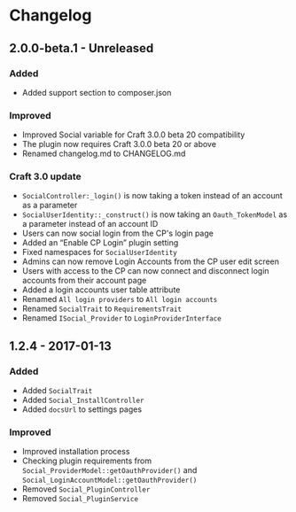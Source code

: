Changelog
===================

## 2.0.0-beta.1 - Unreleased

### Added

- Added support section to composer.json

### Improved

- Improved Social variable for Craft 3.0.0 beta 20 compatibility
- The plugin now requires Craft 3.0.0 beta 20 or above
- Renamed changelog.md to CHANGELOG.md

### Craft 3.0 update

- `SocialController:_login()` is now taking a token instead of an account as a parameter
- `SocialUserIdentity::_construct()` is now taking an `Oauth_TokenModel` as a parameter instead of an account ID
- Users can now social login from the CP's login page
- Added an “Enable CP Login” plugin setting
- Fixed namespaces for `SocialUserIdentity`
- Admins can now remove Login Accounts from the CP user edit screen
- Users with access to the CP can now connect and disconnect login accounts from their account page
- Added a login accounts user table attribute
- Renamed `All login providers` to `All login accounts`
- Renamed `SocialTrait` to `RequirementsTrait`
- Renamed `ISocial_Provider` to `LoginProviderInterface`

## 1.2.4 - 2017-01-13

### Added
- Added `SocialTrait`
- Added `Social_InstallController`
- Added `docsUrl` to settings pages

### Improved
- Improved installation process
- Checking plugin requirements from `Social_ProviderModel::getOauthProvider()` and `Social_LoginAccountModel::getOauthProvider()`
- Removed `Social_PluginController`
- Removed `Social_PluginService`